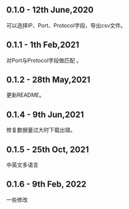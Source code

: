 ## 0.1.0 - 12th June,2020

可以选择IP、Port、Protocol字段，导出csv文件。

## 0.1.1 - 1th Feb,2021

对Port与Protocol字段做匹配 。

## 0.1.2 - 28th May,2021

更新README。

## 0.1.4 - 9th Jun,2021

修复数据量过大时下载出错。

## 0.1.5 - 25th Oct, 2021

中英文多语言

## 0.1.6 - 9th Feb, 2022

一些修改